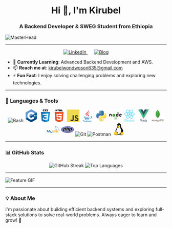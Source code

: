 <h1 align="center">Hi 👋, I'm Kirubel</h1>
<h3 align="center">A Backend Developer & SWEG Student from Ethiopia</h3>

![MasterHead](https://github.com/user-attachments/assets/01f66228-d75b-4cda-a4c8-2f54dd2f46b0)


---
<p align="center">
  <a href="https://www.linkedin.com/in/kirubel7/" target="_blank" style="margin-right: 10px">
    <img src="https://img.shields.io/badge/LinkedIn-0A66C2?style=for-the-badge&logo=linkedin&logoColor=white" alt="LinkedIn">
  </a>
  <a href="https://kirubel-blog.vercel.app/" target="_blank" style="margin-left: 10px;">
    <img src="https://img.shields.io/badge/Blog-000000?style=for-the-badge&logo=ghost&logoColor=white" alt="Blog">
  </a>
</p>

- 🌱 **Currently Learning**: Advanced Backend Development and AWS.  
- 📫 **Reach me at**: [kirubelwondwoson635@gmail.com](mailto:kirubelwondwoson635@gmail.com)  
- ⚡ **Fun Fact**: I enjoy solving challenging problems and exploring new technologies.  

---

### 🔧 Languages & Tools
<p align="center">
  <img src="https://www.vectorlogo.zone/logos/gnu_bash/gnu_bash-icon.svg" alt="Bash" width="40" height="40"/>
  <img src="https://raw.githubusercontent.com/devicons/devicon/master/icons/cplusplus/cplusplus-original.svg" alt="C++" width="40" height="40"/>
  <img src="https://raw.githubusercontent.com/devicons/devicon/master/icons/css3/css3-original-wordmark.svg" alt="CSS3" width="40" height="40"/>
  <img src="https://raw.githubusercontent.com/devicons/devicon/master/icons/html5/html5-original-wordmark.svg" alt="HTML5" width="40" height="40"/>
  <img src="https://raw.githubusercontent.com/devicons/devicon/master/icons/javascript/javascript-original.svg" alt="JavaScript" width="40" height="40"/>
  <img src="https://raw.githubusercontent.com/devicons/devicon/master/icons/java/java-original.svg" alt="Java" width="40" height="40"/>
  <img src="https://raw.githubusercontent.com/devicons/devicon/master/icons/python/python-original.svg" alt="Python" width="40" height="40"/>
  <img src="https://raw.githubusercontent.com/devicons/devicon/master/icons/nodejs/nodejs-original-wordmark.svg" alt="Node.js" width="40" height="40"/>
  <img src="https://raw.githubusercontent.com/devicons/devicon/master/icons/react/react-original-wordmark.svg" alt="React" width="40" height="40"/>
  <img src="https://raw.githubusercontent.com/devicons/devicon/master/icons/vuejs/vuejs-original-wordmark.svg" alt="Vue.js" width="40" height="40"/>
  <img src="https://raw.githubusercontent.com/devicons/devicon/master/icons/mongodb/mongodb-original-wordmark.svg" alt="MongoDB" width="40" height="40"/>
  <img src="https://raw.githubusercontent.com/devicons/devicon/master/icons/mysql/mysql-original-wordmark.svg" alt="MySQL" width="40" height="40"/>
  <img src="https://raw.githubusercontent.com/devicons/devicon/master/icons/php/php-original.svg" alt="PHP" width="40" height="40"/>
  <img src="https://www.vectorlogo.zone/logos/git-scm/git-scm-icon.svg" alt="Git" width="40" height="40"/>
  <img src="https://www.vectorlogo.zone/logos/getpostman/getpostman-icon.svg" alt="Postman" width="40" height="40"/>
  <img src="https://raw.githubusercontent.com/devicons/devicon/master/icons/linux/linux-original.svg" alt="Linux" width="40" height="40"/>
</p>

---

### 📊 GitHub Stats  
<p align="center">
  <img src="https://github-readme-streak-stats.herokuapp.com/?user=kirubel-wondwoson&theme=radical" alt="GitHub Streak" width="45%" height="150">
  <img src="https://github-readme-stats.vercel.app/api/top-langs?username=kirubel-wondwoson&show_icons=true&locale=en&layout=compact&theme=radical" alt="Top Languages" width="45%" height="150">
</p>

---

![Feature GIF](https://github.com/user-attachments/assets/ef215cb8-1c55-4ea7-989b-eb9a73a541c8)

---

### 💡 About Me  
I'm passionate about building efficient backend systems and exploring full-stack solutions to solve real-world problems. Always eager to learn and grow! 🚀  

